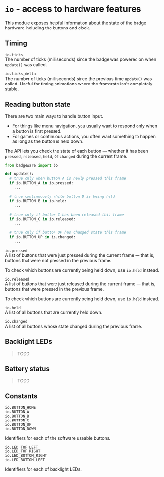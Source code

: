 # `io` - access to hardware features

This module exposes helpful information about the state of the badge hardware including the buttons and clock.

## Timing

`io.ticks`\
The number of ticks (milliseconds) since the badge was powered on when `update()` was called.

`io.ticks_delta`\
The number of ticks (milliseconds) since the previous time `update()` was called. Useful for timing animations where the framerate isn't completely stable.

## Reading button state

There are two main ways to handle button input.
- For things like menu navigation, you usually want to respond only when a button is first pressed.
- For games or continuous actions, you often want something to happen as long as the button is held down.

The API lets you check the state of each button — whether it has been `pressed`, `released`, `held`, or `changed` during the current frame.

```python
from badgeware import io

def update():
  # true only when button A is newly pressed this frame
  if io.BUTTON_A in io.pressed:
    ...

  # true continuously while button B is being held
  if io.BUTTON_B in io.held:
    ...

  # true only if button C has been released this frame
  if io.BUTTON_C in io.released:
    ...

  # true only if button UP has changed state this frame
  if io.BUTTON_UP in io.changed:
    ...
```

`io.pressed`\
A list of buttons that were just pressed during the current frame — that is, buttons that were not pressed in the previous frame.

To check which buttons are currently being held down, use `io.held` instead.

`io.released`\
A list of buttons that were just released during the current frame — that is, buttons that were pressed in the previous frame.

To check which buttons are currently being held down, use `io.held` instead.

`io.held`\
A list of all buttons that are currently held down.

`io.changed`\
A list of all buttons whose state changed during the previous frame.

## Backlight LEDs

> TODO

## Battery status

> TODO

## Constants

`io.BUTTON_HOME`\
`io.BUTTON_A`\
`io.BUTTON_B`\
`io.BUTTON_C`\
`io.BUTTON_UP`\
`io.BUTTON_DOWN`

Identifiers for each of the software useable buttons.

`io.LED_TOP_LEFT`\
`io.LED_TOP_RIGHT`\
`io.LED_BOTTOM_RIGHT`\
`io.LED_BOTTOM_LEFT`

Identifiers for each of backlight LEDs.